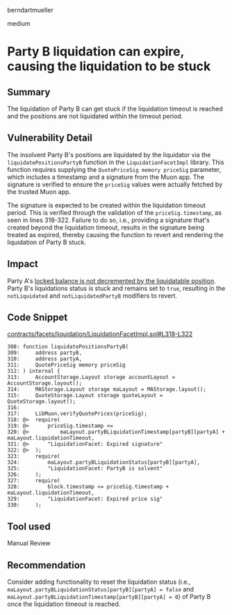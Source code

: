 berndartmueller

medium

# Party B liquidation can expire, causing the liquidation to be stuck

## Summary

The liquidation of Party B can get stuck if the liquidation timeout is reached and the positions are not liquidated within the timeout period.

## Vulnerability Detail

The insolvent Party B's positions are liquidated by the liquidator via the `liquidatePositionsPartyB` function in the `LiquidationFacetImpl` library. This function requires supplying the `QuotePriceSig memory priceSig` parameter, which includes a timestamp and a signature from the Muon app. The signature is verified to ensure the `priceSig` values were actually fetched by the trusted Muon app.

The signature is expected to be created within the liquidation timeout period. This is verified through the validation of the `priceSig.timestamp`, as seen in lines 318-322. Failure to do so, i.e., providing a signature that's created beyond the liquidation timeout, results in the signature being treated as expired, thereby causing the function to revert and rendering the liquidation of Party B stuck.

## Impact

Party A's [locked balance is not decremented by the liquidatable position](https://github.com/sherlock-audit/2023-06-symmetrical/blob/main/symmio-core/contracts/facets/liquidation/LiquidationFacetImpl.sol#L348). Party B's liquidations status is stuck and remains set to `true`, resulting in the `notLiquidated` and `notLiquidatedPartyB` modifiers to revert.

## Code Snippet

[contracts/facets/liquidation/LiquidationFacetImpl.sol#L318-L322](https://github.com/sherlock-audit/2023-06-symmetrical/blob/main/symmio-core/contracts/facets/liquidation/LiquidationFacetImpl.sol#L318-L322)

```solidity
308: function liquidatePositionsPartyB(
309:     address partyB,
310:     address partyA,
311:     QuotePriceSig memory priceSig
312: ) internal {
313:     AccountStorage.Layout storage accountLayout = AccountStorage.layout();
314:     MAStorage.Layout storage maLayout = MAStorage.layout();
315:     QuoteStorage.Layout storage quoteLayout = QuoteStorage.layout();
316:
317:     LibMuon.verifyQuotePrices(priceSig);
318: @>  require(
319: @>      priceSig.timestamp <=
320: @>          maLayout.partyBLiquidationTimestamp[partyB][partyA] + maLayout.liquidationTimeout,
321: @>      "LiquidationFacet: Expired signature"
322: @>  );
323:     require(
324:         maLayout.partyBLiquidationStatus[partyB][partyA],
325:         "LiquidationFacet: PartyB is solvent"
326:     );
327:     require(
328:         block.timestamp <= priceSig.timestamp + maLayout.liquidationTimeout,
329:         "LiquidationFacet: Expired price sig"
330:     );
```

## Tool used

Manual Review

## Recommendation

Consider adding functionality to reset the liquidation status (i.e., `maLayout.partyBLiquidationStatus[partyB][partyA] = false` and `maLayout.partyBLiquidationTimestamp[partyB][partyA] = 0`) of Party B once the liquidation timeout is reached.
